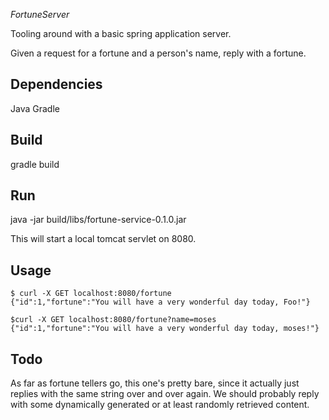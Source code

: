*FortuneServer*

Tooling around with a basic spring application server.

Given a request for a fortune and a person's name, reply with a fortune.

## Dependencies

Java
Gradle

## Build

gradle build

## Run

java -jar build/libs/fortune-service-0.1.0.jar

This will start a local tomcat servlet on 8080.

## Usage

```
$ curl -X GET localhost:8080/fortune
{"id":1,"fortune":"You will have a very wonderful day today, Foo!"}

$curl -X GET localhost:8080/fortune?name=moses
{"id":1,"fortune":"You will have a very wonderful day today, moses!"}
```

## Todo
As far as fortune tellers go, this one's pretty bare, since it actually just
replies with the same string over and over again. We should probably reply with
some dynamically generated or at least randomly retrieved content.
